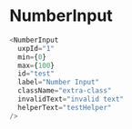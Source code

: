 # NumberInput

```javascript
<NumberInput
  uxpId="1"
  min={0}
  max={100}
  id="test"
  label="Number Input"
  className="extra-class"
  invalidText="invalid text"
  helperText="testHelper"
/>
```
